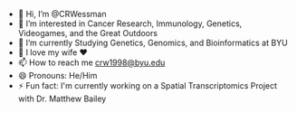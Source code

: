 - 👋 Hi, I’m @CRWessman
- 👀 I’m interested in Cancer Research, Immunology, Genetics, Videogames, and the Great Outdoors
- 🌱 I’m currently Studying Genetics, Genomics, and Bioinformatics at BYU
- 💞 I love my wife ❤️
- 📫 How to reach me crw1998@byu.edu
- 😄 Pronouns: He/Him
- ⚡ Fun fact: I'm currently working on a Spatial Transcriptomics Project with Dr. Matthew Bailey

<!---
CRWessman/CRWessman is a ✨ special ✨ repository because its `README.md` (this file) appears on your GitHub profile.
You can click the Preview link to take a look at your changes.
--->
